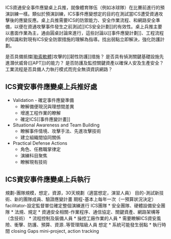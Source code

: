 ICS資通安全事件應變桌上兵推，就像體育隊伍（例如冰球隊）在比賽前進行的預演訓練一樣。類似於預演訓練，ICS事件應變想定的目的在測試當ICS遭受資通攻擊後的應變反應。桌上兵推需要ICS的防禦能力、安全作業流程、和網路安全準備，以便在資通攻擊事件發生之前測試[[ICS安全計劃]]的有效性。桌上兵推主要以書面作業為主，通由圓桌討論來進行，這些討論以[[事件應變計劃]]、工程流程的知識和對現有ICS安全防禦措施的理解為指導。找出弱點立即解決，強化防護計劃。

是否具備抵擋[[勒索軟體]](Ransomware)攻擊的[[韌性防護]]措施？
是否具有偵測關鍵基礎設施先進潛伏威脅([[APT]])的能力？
是否防護及監控關鍵資產以確保人安及生產安全？
工業流程是否具備人力執行模式而完全無須資訊網路？

## ICS資安事件應變桌上兵推好處
* Validation - 確定事件應變準備
	* 瞭解備便現況與理想間差異
	* 增進工程作業的瞭解
	* 確定ICS[[事件應變計畫]]
* Situational Awareness and Team Building
	* 瞭解事件情境、攻擊手法、先進攻擊技術
	* 建立組織間協同關係
* Practical Defense Actions
	* 角色、任務職掌律定
	* 演練科目聚焦
	* 瞭解現有技術

## ICS資安事件應變桌上兵執行
規劃-團隊規模，想定，資源，30天規劃（適當想定，演習人員）
目的-測試新技術、新的團隊成員、驗證應變計畫
期程-基本上每年一次（一預算狀況決定）
facilitator-設定監督單位確定整個演練進行
ICS團隊
	* 安全團隊、硬體設備安全團隊
	* 法規、規定
	* 資通安全相關-作業程序、通信協定、關鍵資產、網路架構等（含技術）
	* 流程控制及裝備人員
	* 操控工廠作業的人員
	* 需要瞭解ICS資安風險、衝擊、防護、預算、資源..等管理階級人員
想定
	* 系統可能發生弱點
	* 
執行時間
closing Gaps
mini-project, action tracking